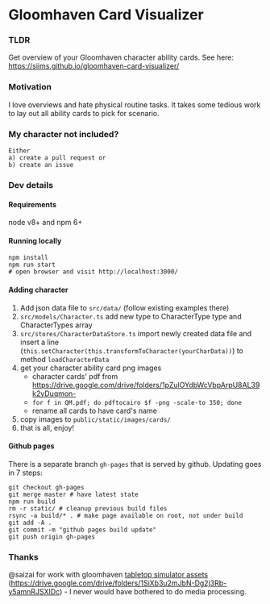 # Gloomhaven Card Visualizer

### TLDR
Get overview of your Gloomhaven character ability cards. See here: https://siims.github.io/gloomhaven-card-visualizer/

### Motivation
I love overviews and hate physical routine tasks. It takes some tedious work to lay out all ability cards to pick for scenario.

### My character not included?
```
Either
a) create a pull request or
b) create an issue
```

### Dev details
#### Requirements

node v8+ and npm 6+

#### Running locally
```
npm install
npm run start
# open browser and visit http://localhost:3000/
```
#### Adding character
1. Add json data file to `src/data/` (follow existing examples there)
2. `src/models/Character.ts` add new type to CharacterType type and CharacterTypes array
3. `src/stores/CharacterDataStore.ts` import newly created data file and insert a line (`this.setCharacter(this.transformToCharacter(yourCharData))`) to method `loadCharacterData`
4. get your character ability card png images
   * character cards' pdf from https://drive.google.com/drive/folders/1pZulOYdbWcVbpArpU8AL39k2yDuqmon-
   * `for f in QM.pdf; do pdftocairo $f -png -scale-to 350; done`
   * rename all cards to have card's name
5. copy images to `public/static/images/cards/`
6. that is all, enjoy!
#### Github pages
There is a separate branch `gh-pages` that is served by github. Updating goes in 7 steps:
```
git checkout gh-pages
git merge master # have latest state
npm run build
rm -r static/ # cleanup previous build files
rsync -a build/* . # make page available on root, not under build
git add -A .
git commit -m "github pages build update"
git push origin gh-pages
```
### Thanks
@saizai for work with gloomhaven [tabletop simulator assets](https://github.com/saizai/gloomhaven_tts) (https://drive.google.com/drive/folders/1SiXb3u2mJbN-Dg2j3Rb-y5amnRJSXIDc) - I never would have bothered to do media processing.
